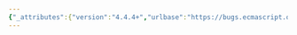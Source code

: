 ```yaml
---
{"_attributes":{"version":"4.4.4+","urlbase":"https://bugs.ecmascript.org/","maintainer":"dherman@mozilla.com"},"bug":{"bug_id":3072,"creation_ts":"2014-07-25 22:07:00 -0700","short_desc":"13.5.1: spurious \"[\"","delta_ts":"2014-08-25 08:29:22 -0700","product":"Draft for 6th Edition","component":"editorial issue","version":"Rev 26: July 18, 2014 Draft","rep_platform":"All","op_sys":"All","bug_status":"RESOLVED","resolution":"FIXED","priority":"Normal","bug_severity":"normal","everconfirmed":true,"reporter":{"uid":"jmdyck","name":"Michael Dyck"},"assigned_to":{"uid":"allen","name":"Allen Wirfs-Brock"},"long_desc":[{"commentid":9564,"comment_count":0,"who":{"uid":"jmdyck","name":"Michael Dyck"},"bug_when":"2014-07-25 22:07:17 -0700","thetext":"In 13.5.1 \"Static Semantics: Early Errors\",\nin the production,\nthe second RHS is:\n    if ( Expression ) Statement[\n\nDelete the final \"[\""},{"commentid":9610,"comment_count":1,"who":{"uid":"allen","name":"Allen Wirfs-Brock"},"bug_when":"2014-07-26 16:06:45 -0700","thetext":"fixed in rev27 editor's draft"},{"commentid":9891,"comment_count":2,"who":{"uid":"allen","name":"Allen Wirfs-Brock"},"bug_when":"2014-08-25 08:29:22 -0700","thetext":"fixed in rev27 draft"}]}}
---
```

